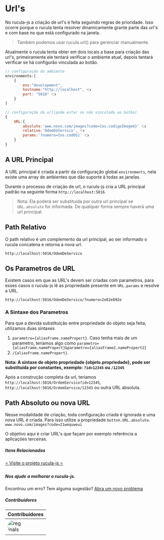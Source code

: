 # Url's 

No rucula-js a criação de url's é feita seguindo regras de prioridade. Isso ocorre porque o rucula tenta resolver dinamicamente grante parte das url's e com base no que está configurado na janela.

> Também podemos usar rucula.url() para gerenciar manualmente.


Atualmente o rucula tenta obter em dois locais a base para criação das url's, primeiramente ele tentará verificar o ambiente atual, depois tentará verificar se há configurão vinculada ao botão.


```js
// configuração do ambiente
environments:[
    {
        env:"development",
        hostname:"http://localhost", 👈
        port: "5016" 👈
    }
]
```
```js
// configuração da url(pode estar ou não vinculada ao botão)
{
    URL:{
        absolute:'www.novo.com/images?code={os.codigoImagem}' 👈
        relative:'OdemDeServico', 👈
        params:'?numero={os.codOS}' 👈
    }
}
```


## A URL Principal 

A URL principal é criada a partir da configuração global `environments`, nela existe uma array de ambientes que dão suporte à todas as janelas.

Durante o processo de criação de url, o ruculs-js cria a URL principal padrão na seguinte forma `http://localhost:5016`.

> Nota: Ela poderá ser substituida por outra url principal se `URL.absolute` for informada. De qualquer forma sempre haverá uma url principal. 

## Path Relativo

O path relativo é um complemento da url principal, ao ser informado o rucula concatena e retorna a nova url.

`http://localhost:5016/OdemDeServico`

## Os Parametros de URL

Existem casos em que as URL's devem ser criadas com parametros, para esses casos o rucula-js lê as propriedade presente em `URL.params` e resolve a URL.

`http://localhost:5016/OdemDeServico/?numero=2e82e892e`




### A Sintaxe dos Parametros

Para que a devida substituição entre propriedade do objeto seja feita, utilizamos duas sintaxes


1. `parametro={aliasFrame.namePropert}`. Caso tenha mais de um parametro, teriamos algo como `parametro={aliasFrame.namePropert}&parametro={aliasFrame2.namePropert2}`
2. `/{aliasFrame.namePropert}`. 

**Nota: A sintaxe de objeto propriedade {objeto.propriedade}, pode ser substituida por constantes, exemplo: `?id=12345` ou `/12345`**

Após a construção completa da url, teriamos `http://localhost:5016/OrdemServico?id=12345`, `http://localhost:5016/OrdemServico/12345`  ou outra URL absoluta.




## Path Absoluto ou nova URL

Nesse modalidade de criação, toda configuração criada é ignorada e uma nova URL é criada. Para isso utilize a propriedade  `button.URL.absolute`.
`www.novo.com/images?code=21wequweui`

O objetivo aqui é criar URL's que façam por exemplo referência a aplicações terceiras.
<br>

##### Itens Relacionados

<a href="https://github.com/rucula-js/rucula-js">⭐ Visite o projeto rucula-js ⭐</a>

<div class="rucula-info">
    <h5>Nos ajude a melhorar o rucula-js.</h5>
    Encontrou um erro? Tem alguma sugestão?  <a href="https://github.com/rucula-js/rucula-js/issues">Abra um novo problema</a><br>    
</div>

##### Contribuidores

|Contribuidores|
|-|
|<a href="https://github.com/reginaldo-marinho"><img width="45px" height="45px" style="border-radius:30px" alt="reginalso-marinho" title="TheLarkInn" src="https://avatars.githubusercontent.com/u/60780631?v=4"></a>|

